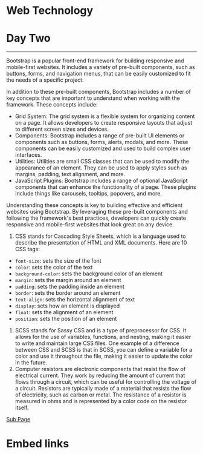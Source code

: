 # Web Technology

# Day Two

---

Bootstrap is a popular front-end framework for building responsive and mobile-first websites. It includes a variety of pre-built components, such as buttons, forms, and navigation menus, that can be easily customized to fit the needs of a specific project.

In addition to these pre-built components, Bootstrap includes a number of key concepts that are important to understand when working with the framework. These concepts include:

- Grid System:
The grid system is a flexible system for organizing content on a page. It allows developers to create responsive layouts that adjust to different screen sizes and devices.
- Components:
Bootstrap includes a range of pre-built UI elements or components such as buttons, forms, alerts, modals, and more. These components can be easily customized and used to build complex user interfaces.
- Utilities:
Utilities are small CSS classes that can be used to modify the appearance of an element. They can be used to apply styles such as margins, padding, text alignment, and more.
- JavaScript Plugins:
Bootstrap includes a range of optional JavaScript components that can enhance the functionality of a page. These plugins include things like carousels, tooltips, popovers, and more.

Understanding these concepts is key to building effective and efficient websites using Bootstrap. By leveraging these pre-built components and following the framework's best practices, developers can quickly create responsive and mobile-first websites that look great on any device.

  

1. CSS stands for Cascading Style Sheets, which is a language used to describe the presentation of HTML and XML documents. Here are 10 CSS tags:
- `font-size`: sets the size of the font
- `color`: sets the color of the text
- `background-color`: sets the background color of an element
- `margin`: sets the margin around an element
- `padding`: sets the padding inside an element
- `border`: sets the border around an element
- `text-align`: sets the horizontal alignment of text
- `display`: sets how an element is displayed
- `float`: sets the alignment of an element
- `position`: sets the position of an element
1. SCSS stands for Sassy CSS and is a type of preprocessor for CSS. It allows for the use of variables, functions, and nesting, making it easier to write and maintain large CSS files. One example of a difference between CSS and SCSS is that in SCSS, you can define a variable for a color and use it throughout the file, making it easier to update the color in the future.
2. Computer resistors are electronic components that resist the flow of electrical current. They work by reducing the amount of current that flows through a circuit, which can be useful for controlling the voltage of a circuit. Resistors are typically made of a material that resists the flow of electricity, such as carbon or metal. The resistance of a resistor is measured in ohms and is represented by a color code on the resistor itself.

[Sub Page](https://www.notion.so/Sub-Page-af5c7e9f151548f58f0dd3a60c83f6bf)

# Embed links
